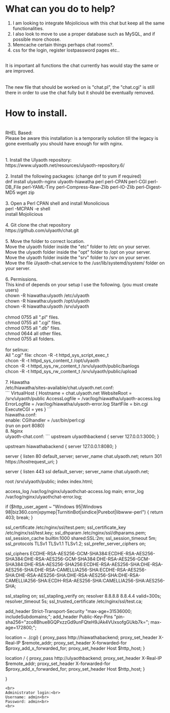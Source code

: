 # What can you do to help?<br>
1. I am looking to integrate Mojolicious with this chat but keep all the same functionalities.<br>
2. I also look to move to use a proper database such as MySQL, and if possible more choose.<br>
3. Memcache certain things perhaps chat rooms?.<br>
4. css for the login, register lostpassword pages etc..<br>
<br>
It is important all functions the chat currently has would stay the same or are improved.<br>
<br>
<br>
The new file that should be worked on is "chat.pl", the "chat.cgi" is still there in order to use the chat fully but it should be eventually removed.

# How to install.<br>
<br>
RHEL Based:<br>
Please be aware this installation is a temporarily solution till the legacy is gone eventually you should have enough for with nginx.<br>
<br>
<br>
1. Install the Ulyaoth repository:<br>
https://www.ulyaoth.net/resources/ulyaoth-repository.6/<br>
<br>
2. Install the following packages: (change dnf to yum if required)<br>
dnf install ulyaoth-nginx ulyaoth-hiawatha perl perl-CPAN perl-CGI perl-DB_File perl-YAML-Tiny perl-Compress-Raw-Zlib perl-IO-Zlib perl-Digest-MD5 wget zip<br>
<br>
3. Open a Perl CPAN shell and install Monolicious<br>
 perl -MCPAN -e shell<br>
 install Mojolicious<br>
<br>
4. Git clone the chat repository<br>
https://github.com/ulyaoth/chat.git<br>
<br>
5. Move the folder to correct location.<br>
Move the ulyaoth folder inside the "etc" folder to /etc on your server.<br>
Move the ulyaoth folder inside the "opt" folder to /opt on your server.<br>
Move the ulyaoth folder inside the "srv" folder to /srv on your server.<br>
Move the file ülyaoth-chat.service to the /usr/lib/systemd/system/ folder on your server.<br>
<br>
6. Permissions.<br>
This kind of depends on your setup I use the following. (you must create users)<br>
chown -R hiawatha:ulyaoth /etc/ulyaoth<br>
chown -R hiawatha:ulyaoth /opt/ulyaoth<br>
chown -R hiawatha:ulyaoth /srv/ulyaoth<br>
<br>
chmod 0755 all ".pl" files.<br>
chmod 0755 all ".cgi" files.<br>
chmod 0755 all ".db" files.<br>
chmod 0644 all other files.<br>
chmod 0755 all folders.<br>
<br>
for selinux:<br>
All ".cgi" file: chcon -R -t httpd_sys_script_exec_t<br>
chcon -R -t httpd_sys_content_t /opt/ulyaoth<br>
chcon -R -t httpd_sys_rw_content_t /srv/ulyaoth/public/banlogs<br>
chcon -R -t httpd_sys_rw_content_t /srv/ulyaoth/public/upload<br>
<br>
7. Hiawatha<br>
/etc/hiawatha/sites-available/chat.ulyaoth.net.conf:<br>
```
VirtualHost {
  Hostname = chat.ulyaoth.net
  WebsiteRoot = /srv/ulyaoth/public
  AccessLogfile = /var/log/hiawatha/ulyaoth-access.log
  ErrorLogfile = /var/log/hiawatha/ulyaoth-error.log
  StartFile = bin.cgi
  ExecuteCGI = yes
}
```
<br>
hiawatha.conf:<br>
enable: CGIhandler = /usr/bin/perl:cgi<br>
(run on port 8080)
<br>
8. Nginx<br>
ulyaoth-chat.conf:
```
upstream ulyaothbackend {
  server 127.0.0.1:3000;
}

upstream hiawathabackend {
  server 127.0.0.1:8080;
}

server {
  listen 80 default_server;
  server_name  chat.ulyaoth.net;
  return 301 https://$host$request_uri;
}

server {
  listen       443 ssl default_server;
  server_name  chat.ulyaoth.net;

  root         /srv/ulyaoth/public;
  index        index.html;

  access_log  /var/log/nginx/ulyaothchat-access.log main;
  error_log   /var/log/nginx/ulyaothchat-error.log;


if ($http_user_agent ~ "Windows 95|Windows 98|biz360.com|xpymep|TurnitinBot|sindice|Purebot|libwww-perl")  {
  return 403;
  break;
}

  ssl_certificate             /etc/nginx/ssl/test.pem;
  ssl_certificate_key         /etc/nginx/ssl/test.key;
  ssl_dhparam                 /etc/nginx/ssl/dhparams.pem;
  ssl_session_cache           builtin:1000  shared:SSL:2m;
  ssl_session_timeout         5m;
  ssl_protocols               TLSv1 TLSv1.1 TLSv1.2;
  ssl_prefer_server_ciphers   on;

  ssl_ciphers  ECDHE-RSA-AES256-GCM-SHA384:ECDHE-RSA-AES256-SHA384:DHE-RSA-AES256-GCM-SHA384:DHE-RSA-AES256-GCM-SHA384:DHE-RSA-AES256-SHA256:ECDHE-RSA-AES256-SHA:DHE-RSA-AES256-SHA:DHE-RSA-CAMELLIA256-SHA:ECDHE-RSA-AES256-SHA:DHE-RSA-AES256-SHA:DHE-RSA-AES256-SHA:DHE-RSA-CAMELLIA256-SHA:ECDH-RSA-AES256-SHA:CAMELLIA256-SHA:AES256-SHA;

  ssl_stapling on;
  ssl_stapling_verify on;
  resolver 8.8.8.8 8.8.4.4 valid=300s;
  resolver_timeout 5s;
  ssl_trusted_certificate /etc/nginx/ssl/test.ca;

  add_header Strict-Transport-Security "max-age=31536000; includeSubdomains;";
  add_header Public-Key-Pins "pin-sha256=\"zco8Bhue8GQPxzzGd9unFQteH9JAk4VUxsofgGUkb7k=\"; max-age=172800;";

location ~ \.(cgi) {
  proxy_pass http://hiawathabackend;
  proxy_set_header X-Real-IP $remote_addr;
  proxy_set_header X-forwarded-for $proxy_add_x_forwarded_for;
  proxy_set_header Host $http_host;
}

location / {
  proxy_pass http://ulyaothbackend;
  proxy_set_header X-Real-IP $remote_addr;
  proxy_set_header X-forwarded-for $proxy_add_x_forwarded_for;
  proxy_set_header Host $http_host;
}

}
```
<br>
Administrator login:<br>
Username: admin<br>
Password: admin<br>
<br>